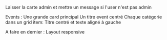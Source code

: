 Laisser la carte admin et mettre un message si l'user n'est pas admin

Events : Une grande card principal
Un titre event centré
Chaque catégorie dans un grid item: Titre centré et texte aligné à gauche

A faire en dernier :
Layout responsive
